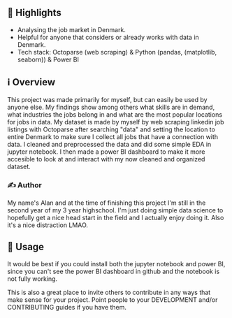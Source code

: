 ## 🌟 Highlights
- Analysing the job market in Denmark.
- Helpful for anyone that considers or already works with data in Denmark.
- Tech stack: Octoparse (web scraping) & Python (pandas, (matplotlib, seaborn)) & Power BI 


## ℹ️ Overview

This project was made primarily for myself, but can easily be used by anyone else. My findings show among others what skills are in demand, what industries the jobs belong in and what are the most popular locations for jobs in data. My dataset is made by myself by web scraping linkedin job listings with Octoparse after searching "data" and setting the location to entire Denmark to make sure I collect all jobs that have a connection with data. I cleaned and preprocessed the data and did some simple EDA in jupyter notebook. I then made a power BI dashboard to make it more accesible to look at and interact with my now cleaned and organized dataset. 


### ✍️ Author

My name's Alan and at the time of finishing this project I'm still in the second year of my 3 year highschool. I'm just doing simple data science to hopefully get a nice head start in the field and I actually enjoy doing it. Also it's a nice distraction LMAO.


## 🚀 Usage

It would be best if you could install both the jupyter notebook and power BI, since you can't see the power BI dashboard in github and the notebook is not fully working. 


This is also a great place to invite others to contribute in any ways that make sense for your project. Point people to your DEVELOPMENT and/or CONTRIBUTING guides if you have them.

